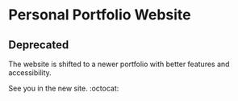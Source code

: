 # Personal Portfolio Website
## Deprecated

The website is shifted to a newer portfolio with better features and accessibility.


See you in the new site. :octocat:

